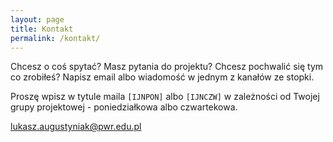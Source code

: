 ```yaml
---
layout: page
title: Kontakt
permalink: /kontakt/
---
```


Chcesz o coś spytać? Masz pytania do projektu? Chcesz pochwalić się tym co zrobiłeś? Napisz email albo wiadomość w jednym z kanałów ze stopki.

Proszę wpisz w tytule maila <code>[IJNPON]</code> albo <code>[IJNCZW]</code> w zależności od Twojej grupy projektowej - poniedziałkowa albo czwartekowa.

[lukasz.augustyniak@pwr.edu.pl](mailto:lukasz.augustyniak@pwr.edu.pl)
